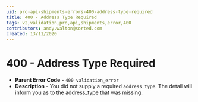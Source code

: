 ```yaml
---
uid: pro-api-shipments-errors-400-address-type-required
title: 400 - Address Type Required
tags: v2,validation,pro,api,shipments,error,400
contributors: andy.walton@sorted.com
created: 13/11/2020
---
```

# 400 - Address Type Required

* **Parent Error Code** - `400 validation_error`
* **Description** - You did not supply a required `address_type`. The detail will inform you as to the address_type that was missing.